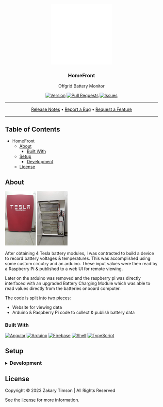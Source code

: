 <!-- Header -->
<div id="top" align="center">
  <br />

  <!-- Logo -->
  <img src="./website/src/assets/icon-inv.png" alt="Logo" width="200" height="200">

  <!-- Title -->
  ### HomeFront

  <!-- Description -->
  Offgrid Battery Monitor

  <!-- Repo badges -->
  [![Version](https://img.shields.io/badge/dynamic/json.svg?label=Version&style=for-the-badge&url=https://git.zakscode.com/api/v1/repos/ztimson/homefront/tags&query=$[0].name)](https://git.zakscode.com/ztimson/homefront/tags)
  [![Pull Requests](https://img.shields.io/badge/dynamic/json.svg?label=Pull%20Requests&style=for-the-badge&url=https://git.zakscode.com/api/v1/repos/ztimson/homefront&query=open_pr_counter)](https://git.zakscode.com/ztimson/homefront/pulls)
  [![Issues](https://img.shields.io/badge/dynamic/json.svg?label=Issues&style=for-the-badge&url=https://git.zakscode.com/api/v1/repos/ztimson/homefront&query=open_issues_count)](https://git.zakscode.com/ztimson/homefront/issues)

  <!-- Links -->

  ---
  <div>
    <a href="https://git.zakscode.com/ztimson/homefront/releases" target="_blank">Release Notes</a>
    • <a href="https://git.zakscode.com/ztimson/homefront/issues/new?template=.github%2fissue_template%2fbug.md" target="_blank">Report a Bug</a>
    • <a href="https://git.zakscode.com/ztimson/homefront/issues/new?template=.github%2fissue_template%2fenhancement.md" target="_blank">Request a Feature</a>
  </div>

  ---
</div>

## Table of Contents
- [HomeFront](#top)
    - [About](#about)
        - [Built With](#built-with)
    - [Setup](#setup)
        - [Development](#development)
    - [License](#license)

## About

<img src="./pictures/Resized_20181124_121520_5410.jpg" width="20%" height="auto"> <img src="./pictures/03e615d9-f1b3-4439-9341-185cd3c14f3f.jpg" width="20%" height="auto">

After obtaining 4 Tesla battery modules, I was contracted to build a device to record battery voltages & temperatures. This was accomplished using some custom circutry and
an arduino. These input values were then read by a Raspberry Pi & published to a web UI for remote viewing.

Later on the arduino was removed and the raspberry pi was directly interfaced with an upgraded Battery Charging Module which was able to read values directly from the batteries
onboard computer.

The code is split into two pieces:
 - Website for viewing data
 - Arduino & Raspberry Pi code to collect & publish battery data

### Built With
[![Angular](https://img.shields.io/badge/Angular-DD0031?style=for-the-badge&logo=angular)](https://angular.io/)
[![Arduino](https://img.shields.io/badge/Arduino-00878F?style=for-the-badge&logo=arduino&logoColor=white)](https://www.arduino.cc/)
[![Firebase](https://img.shields.io/badge/Firebase-FFFFFF?style=for-the-badge&logo=firebase)](https://firebase.google.com/)
[![Shell](https://img.shields.io/badge/Shell-000000?style=for-the-badge&logo=windowsterminal&logoColor=00ff00)](https://en.wikipedia.org/wiki/Shell_script)
[![TypeScript](https://img.shields.io/badge/TypeScript-3178C6?style=for-the-badge&logo=typescript&logoColor=white)](https://typescriptlang.org/)

## Setup

<details>
<summary>
  <h3 id="development" style="display: inline">
    Development
  </h3>
</summary>

#### Prerequisites
- [Node.js](https://nodejs.org/en/download)

#### Instructions
1. Install the dependencies: `npm install`
2. Start the Angular server: `npm run start`
3. Open [http://localhost:4200](http://localhost:4200)

</details>

## License
Copyright © 2023 Zakary Timson | All Rights Reserved

See the [license](./LICENSE) for more information.
